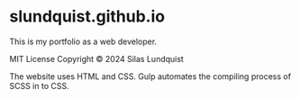 # slundquist.github.io

This is my portfolio as a web developer.

MIT License Copyright © 2024 Silas Lundquist

The website uses HTML and CSS. Gulp automates the compiling process of SCSS in to CSS. 

